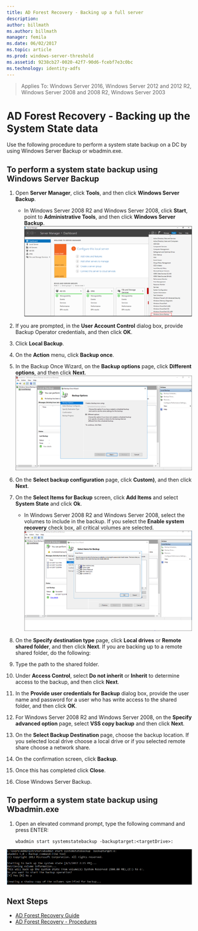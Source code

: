 ```yaml
---
title: AD Forest Recovery - Backing up a full server 
description:
author: billmath
ms.author: billmath
manager: femila
ms.date: 06/02/2017
ms.topic: article
ms.prod: windows-server-threshold
ms.assetid: 9238cb27-0020-42f7-90d6-fcebf7e3c0bc
ms.technology: identity-adfs
---
```


>Applies To: Windows Server 2016, Windows Server 2012 and 2012 R2, Windows Server 2008 and 2008 R2, Windows Server 2003

# AD Forest Recovery - Backing up the System State data   
Use the following procedure to perform a system state backup on a DC by using Windows Server Backup or wbadmin.exe.  
  
## To perform a system state backup using Windows Server Backup  
1. Open **Server Manager**, click **Tools**, and then click **Windows Server Backup**.
	- In Windows Server 2008 R2 and Windows Server 2008, click **Start**, point to **Administrative Tools**, and then click **Windows Server Backup**. 
![Install Backup](media/AD-Forest-Recovery-Backing-up-a-Full-Server/fullbackup1.png) 
2. If you are prompted, in the **User Account Control** dialog box, provide Backup Operator credentials, and then click **OK**.
3. Click **Local Backup**.
4. On the **Action** menu, click **Backup once**.
5. In the Backup Once Wizard, on the **Backup options** page, click **Different options**, and then click **Next**.
![Install Backup](media/AD-Forest-Recovery-Backing-up-a-Full-Server/fullbackup3.png)
6. On the **Select backup configuration** page, click **Custom)**, and then click **Next**.
7. On the **Select Items for Backup** screen, click **Add Items** and select **System State** and click **Ok**.
	- In Windows Server 2008 R2 and Windows Server 2008, select the volumes to include in the backup. If you select the **Enable system recovery** check box, all critical volumes are selected. 
![Install Backup](media/AD-Forest-Recovery-Backing-up-System-State/systemstatebackup.png)  
8. On the **Specify destination type** page, click **Local drives** or **Remote shared folder**, and then click **Next**.  If you are backing up to a remote shared folder, do the following:  
  
 1.  Type the path to the shared folder.  
 2.  Under **Access Control**, select **Do not inherit** or **Inherit** to determine access to the backup, and then click **Next**.  
 3.  In the **Provide user credentials for Backup** dialog box, provide the user name and password for a user who has write access to the shared folder, and then click **OK**.
9. For Windows Server 2008 R2 and Windows Server 2008, on the **Specify advanced option** page, select **VSS copy backup** and then click **Next**.
10. On the **Select Backup Destination** page, choose the backup location.  If you selected local drive choose a local drive or if you selected remote share choose a network share.
11. On the confirmation screen, click **Backup**.
12. Once this has completed click **Close**.
13. Close Windows Server Backup.

  
## To perform a system state backup using Wbadmin.exe  
  
1.  Open an elevated command prompt, type the following command and press ENTER:  
  
    ```  
    wbadmin start systemstatebackup -backuptarget:<targetDrive>:
    ```  
![Install Backup](media/AD-Forest-Recovery-Backing-up-System-State/systemstatebackup2.png)  

## Next Steps

- [AD Forest Recovery Guide](AD-Forest-Recovery-Guide.md)
- [AD Forest Recovery - Procedures](AD-Forest-Recovery-Procedures.md)
